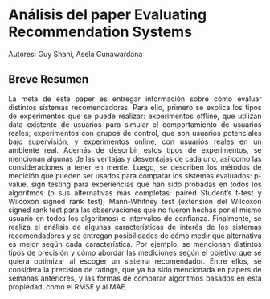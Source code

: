 # Análisis del paper Evaluating Recommendation Systems
Autores: Guy Shani, Asela Gunawardana

## Breve Resumen
<p align="justify">
  La meta de este paper es entregar información sobre cómo evaluar distintos sistemas recomendadores. Para ello, primero se explica los tipos de experimentos que se puede realizar: experimentos offline, que utilizan data existente de usuarios para simular el comportamiento de usuarios reales; experimentos con grupos de control, que son usuarios potenciales bajo supervisión; y experimentos online, con usuarios reales en un ambiente real. Además de describir estos tipos de experimentos, se mencionan algunas de las ventajas y desventajas de cada uno, así como las consideraciones a tener en mente. Luego, se describen los métodos de medición que pueden ser usados para comparar los sistemas evaluados: p-value, sign testing para experiencias que han sido probadas en todos los algoritmos (o sus alternativas más completas: paired Student’s t-test y Wilcoxon signed rank test), Mann-Whitney test (extensión del Wilcoxon signed rank test para las observaciones que no fueron hechas por el mismo usuario en todos los algoritmos) e intervalos de confianza. Finalmente, se realiza el análisis de algunas características de interés de los sistemas recomendadores y se entregan posibilidades de cómo medir qué alternativa es mejor según cada característica. Por ejemplo, se mencionan distintos tipos de precisión y cómo abordar las mediciones según el objetivo que se quiera optimizar al escoger un sistema recomendador. Entre ellos, se considera la precisión de ratings, que ya ha sido mencionada en papers de semanas anteriores, y las formas de comparar algoritmos basados en esta propiedad, como el RMSE y al MAE.
</p>
